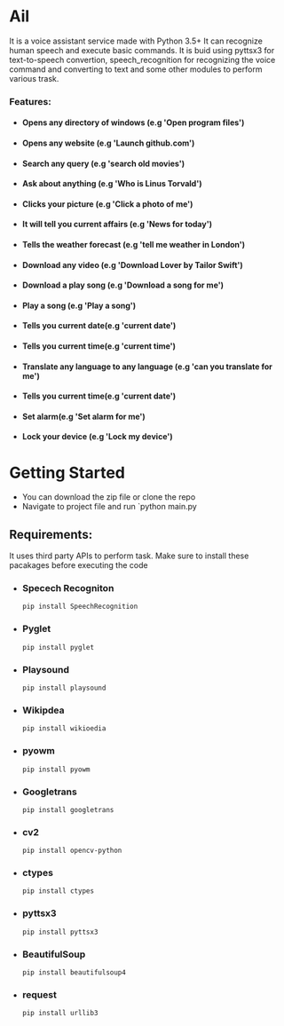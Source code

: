 # Ail
It is a voice assistant service made with Python 3.5+ It can recognize human speech and execute basic commands. 
It is buid using pyttsx3 for text-to-speech convertion, speech_recognition for recognizing the voice command 
and converting to text and some other modules to  perform various trask.

### Features:

* #### Opens any directory of windows  (e.g 'Open program files')
* #### Opens any website (e.g 'Launch github.com')
* #### Search any query (e.g 'search old movies')
* #### Ask about anything (e.g 'Who is Linus Torvald')
* #### Clicks your picture (e.g 'Click a photo of me')
* #### It will tell you current affairs (e.g 'News for today')
* #### Tells the weather forecast (e.g 'tell me weather in London')
* #### Download any video (e.g 'Download Lover by Tailor Swift')
* #### Download a play song (e.g 'Download a song for me')
* #### Play a song (e.g 'Play a song')
* #### Tells you current date(e.g 'current date')
* #### Tells you current time(e.g 'current time')
* #### Translate any language to any language (e.g 'can you translate for me')
* #### Tells you current time(e.g 'current date')
* #### Set alarm(e.g 'Set alarm for me')
* #### Lock your device (e.g 'Lock my device')

# Getting Started
- You can download the zip file or clone the repo 
- Navigate to project file and run `python main.py

## Requirements:
It uses third party APIs to perform task. Make sure to install these pacakages before executing the code
* ### Specech Recogniton
   `pip install SpeechRecognition`
* ### Pyglet
    `pip install pyglet`
* ### Playsound
    `pip install playsound`
* ### Wikipdea
    `pip install wikioedia`
* ### pyowm
    `pip install pyowm`
* ### Googletrans
    `pip install googletrans`
* ### cv2
    `pip install opencv-python`
* ### ctypes
    `pip install ctypes`
* ### pyttsx3
     `pip install pyttsx3`

* ### BeautifulSoup
     `pip install beautifulsoup4`
* ### request
     `pip install urllib3`


